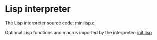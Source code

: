 # Lisp interpreter

The Lisp interpreter source code: [minilisp.c](minilisp.c)

Optional Lisp functions and macros imported by the interpreter: [init.lisp](init.lisp)
